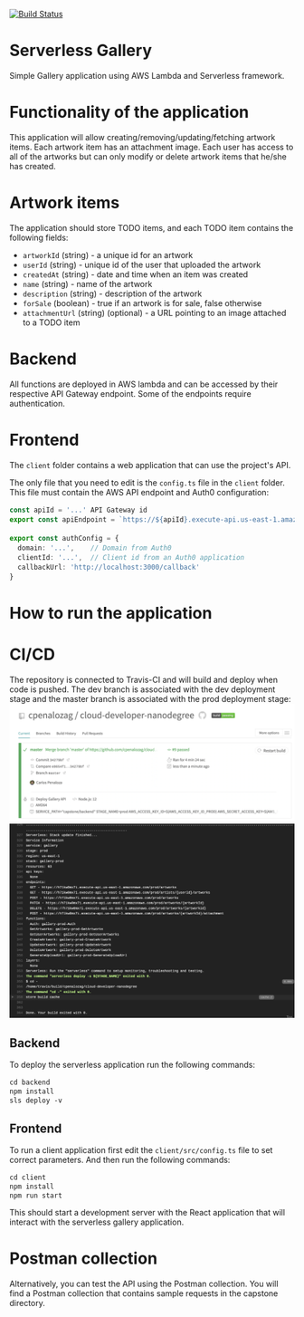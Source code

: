 [![Build Status](https://travis-ci.com/cpenalozag/cloud-developer-nanodegree.svg?branch=master)](https://travis-ci.com/cpenalozag/cloud-developer-nanodegree)
# Serverless Gallery

Simple Gallery application using AWS Lambda and Serverless framework. 

# Functionality of the application

This application will allow creating/removing/updating/fetching artwork items. Each artwork item has an attachment image. Each user has access to all of the artworks but can only modify or delete artwork items that he/she has created.

# Artwork items

The application should store TODO items, and each TODO item contains the following fields:

* `artworkId` (string) - a unique id for an artwork
* `userId` (string) - unique id of the user that uploaded the artwork
* `createdAt` (string) - date and time when an item was created
* `name` (string) - name of the artwork
* `description` (string) - description of the artwork
* `forSale` (boolean) - true if an artwork is for sale, false otherwise
* `attachmentUrl` (string) (optional) - a URL pointing to an image attached to a TODO item

# Backend
All functions are deployed in AWS lambda and can be accessed by their respective API Gateway endpoint. Some of the endpoints require authentication.

# Frontend

The `client` folder contains a web application that can use the project's API.

The only file that you need to edit is the `config.ts` file in the `client` folder. This file must contain the AWS API endpoint and Auth0 configuration:

```ts
const apiId = '...' API Gateway id
export const apiEndpoint = `https://${apiId}.execute-api.us-east-1.amazonaws.com/dev`

export const authConfig = {
  domain: '...',    // Domain from Auth0
  clientId: '...',  // Client id from an Auth0 application
  callbackUrl: 'http://localhost:3000/callback'
}
```

# How to run the application

# CI/CD
The repository is connected to Travis-CI and will build and deploy when code is pushed. The dev branch is associated with the dev deployment stage and the master branch is associated with the prod deployment stage:
![Build](images/build.png)
![Deployment](images/deployment.png)

## Backend

To deploy the serverless application run the following commands:

```
cd backend
npm install
sls deploy -v
```

## Frontend

To run a client application first edit the `client/src/config.ts` file to set correct parameters. And then run the following commands:

```
cd client
npm install
npm run start
```

This should start a development server with the React application that will interact with the serverless gallery application.

# Postman collection

Alternatively, you can test the API using the Postman collection. You will find a Postman collection that contains sample requests in the capstone directory.